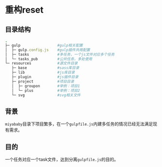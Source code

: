 # 重构reset

## 目录结构

``` ruby
.
├─ gulp                 #gulp相关配置
│  ├─ gulp.config.js    #gulp插件共用配置
│  ├─ tasks             #多任务，一个js文件对应多个任务
│  └─ tasks_pub         #公共任务，多处使用
└─ resources            #源文件目录
   ├─ base              #sass库目录
   ├─ lib               #js库目录
   ├─ plugin            #js插件目录
   ├─ project           #项目目录
   │  ├─ groupon        #举例：项目1
   │  └─ plus           #举例：项目2
   └─ svg               #svg相关文件
```

## 背景

`miyababy`目录下项目繁多，在一个`gulpfile.js`内建多任务的情况已经无法满足现有需求。

## 目的

一个任务对应一个task文件，达到分离`gulpfile.js`的目的。